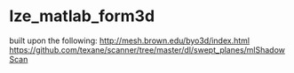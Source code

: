 lze_matlab_form3d
=================

built upon the following:
http://mesh.brown.edu/byo3d/index.html
https://github.com/texane/scanner/tree/master/dl/swept_planes/mlShadowScan


